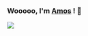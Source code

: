 ### Wooooo, I'm [Amos](https://amoshk.top) ! 👋  

<img src="https://github-readme-stats.vercel.app/api?username=AmosHuKe&show_icons=true&count_private=true&hide_title=true" />
